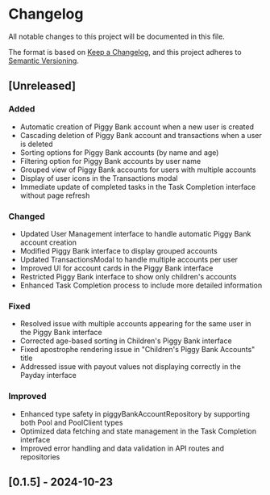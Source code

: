 # Changelog

All notable changes to this project will be documented in this file.

The format is based on [Keep a Changelog](https://keepachangelog.com/en/1.0.0/),
and this project adheres to [Semantic Versioning](https://semver.org/spec/v2.0.0.html).

## [Unreleased]

### Added

- Automatic creation of Piggy Bank account when a new user is created
- Cascading deletion of Piggy Bank account and transactions when a user is deleted
- Sorting options for Piggy Bank accounts (by name and age)
- Filtering option for Piggy Bank accounts by user name
- Grouped view of Piggy Bank accounts for users with multiple accounts
- Display of user icons in the Transactions modal
- Immediate update of completed tasks in the Task Completion interface without page refresh

### Changed

- Updated User Management interface to handle automatic Piggy Bank account creation
- Modified Piggy Bank interface to display grouped accounts
- Updated TransactionsModal to handle multiple accounts per user
- Improved UI for account cards in the Piggy Bank interface
- Restricted Piggy Bank interface to show only children's accounts
- Enhanced Task Completion process to include more detailed information

### Fixed

- Resolved issue with multiple accounts appearing for the same user in the Piggy Bank interface
- Corrected age-based sorting in Children's Piggy Bank interface
- Fixed apostrophe rendering issue in "Children's Piggy Bank Accounts" title
- Addressed issue with payout values not displaying correctly in the Payday interface

### Improved

- Enhanced type safety in piggyBankAccountRepository by supporting both Pool and PoolClient types
- Optimized data fetching and state management in the Task Completion interface
- Improved error handling and data validation in API routes and repositories

## [0.1.5] - 2024-10-23
